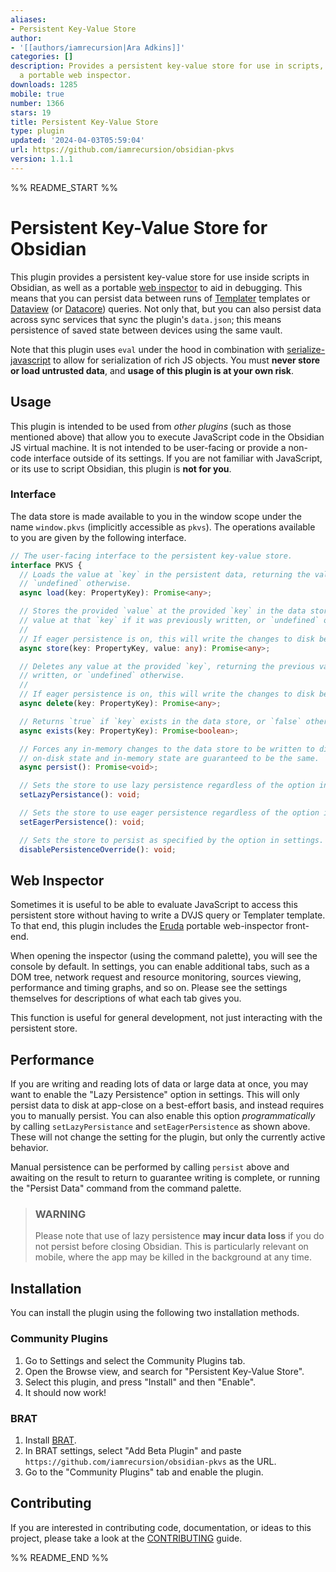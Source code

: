 ```yaml
---
aliases:
- Persistent Key-Value Store
author:
- '[[authors/iamrecursion|Ara Adkins]]'
categories: []
description: Provides a persistent key-value store for use in scripts, along with
  a portable web inspector.
downloads: 1285
mobile: true
number: 1366
stars: 19
title: Persistent Key-Value Store
type: plugin
updated: '2024-04-03T05:59:04'
url: https://github.com/iamrecursion/obsidian-pkvs
version: 1.1.1
---
```


%% README_START %%

# Persistent Key-Value Store for Obsidian

This plugin provides a persistent key-value store for use inside scripts in Obsidian, as well as a
portable [web inspector](#web-inspector) to aid in debugging. This means that you can persist data
between runs of [Templater](https://github.com/SilentVoid13/Templater) templates or
[Dataview](https://github.com/blacksmithgu/obsidian-dataview) (or
[Datacore](https://github.com/blacksmithgu/datacore)) queries. Not only that, but you can also
persist data across sync services that sync the plugin's `data.json`; this means persistence of
saved state between devices using the same vault.

Note that this plugin uses `eval` under the hood in combination with
[serialize-javascript](https://github.com/yahoo/serialize-javascript) to allow for serialization of
rich JS objects. You must **never store or load untrusted data**, and **usage of this plugin is at
your own risk**.

## Usage

This plugin is intended to be used from _other plugins_ (such as those mentioned above) that allow
you to execute JavaScript code in the Obsidian JS virtual machine. It is not intended to be
user-facing or provide a non-code interface outside of its settings. If you are not familiar with
JavaScript, or its use to script Obsidian, this plugin is **not for you**.

### Interface

The data store is made available to you in the window scope under the name `window.pkvs` (implicitly
accessible as `pkvs`). The operations available to you are given by the following interface.

```ts
// The user-facing interface to the persistent key-value store.
interface PKVS {
  // Loads the value at `key` in the persistent data, returning the value if it exists or
  // `undefined` otherwise.
  async load(key: PropertyKey): Promise<any>;

  // Stores the provided `value` at the provided `key` in the data store, returning the previous
  // value at that `key` if it was previously written, or `undefined` otherwise.
  //
  // If eager persistence is on, this will write the changes to disk before returning.
  async store(key: PropertyKey, value: any): Promise<any>;

  // Deletes any value at the provided `key`, returning the previous value if `key` was previously
  // written, or `undefined` otherwise.
  //
  // If eager persistence is on, this will write the changes to disk before returning.
  async delete(key: PropertyKey): Promise<any>;

  // Returns `true` if `key` exists in the data store, or `false` otherwise.
  async exists(key: PropertyKey): Promise<boolean>;

  // Forces any in-memory changes to the data store to be written to disk. Once it has returned, the
  // on-disk state and in-memory state are guaranteed to be the same.
  async persist(): Promise<void>;

  // Sets the store to use lazy persistence regardless of the option in settings.
  setLazyPersistance(): void;

  // Sets the store to use eager persistence regardless of the option in settings.
  setEagerPersistence(): void;

  // Sets the store to persist as specified by the option in settings.
  disablePersistenceOverride(): void;
```

## Web Inspector

Sometimes it is useful to be able to evaluate JavaScript to access this persistent store without
having to write a DVJS query or Templater template. To that end, this plugin includes the
[Eruda](https://github.com/liriliri/eruda) portable web-inspector front-end.

When opening the inspector (using the command palette), you will see the console by default. In
settings, you can enable additional tabs, such as a DOM tree, network request and resource
monitoring, sources viewing, performance and timing graphs, and so on. Please see the settings
themselves for descriptions of what each tab gives you.

This function is useful for general development, not just interacting with the persistent store.

## Performance

If you are writing and reading lots of data or large data at once, you may want to enable the "Lazy
Persistence" option in settings. This will only persist data to disk at app-close on a best-effort
basis, and instead requires you to manually persist. You can also enable this option
_programmatically_ by calling `setLazyPersistance` and `setEagerPersistence` as shown above. These
will not change the setting for the plugin, but only the currently active behavior.

Manual persistence can be performed by calling `persist` above and awaiting on the result to return
to guarantee writing is complete, or running the "Persist Data" command from the command palette.

> ### WARNING
>
> Please note that use of lazy persistence **may incur data loss** if you do not persist before
> closing Obsidian. This is particularly relevant on mobile, where the app may be killed in the
> background at any time.

## Installation

You can install the plugin using the following two installation methods.

### Community Plugins

1. Go to Settings and select the Community Plugins tab.
2. Open the Browse view, and search for "Persistent Key-Value Store".
3. Select this plugin, and press "Install" and then "Enable".
4. It should now work!

### BRAT

1. Install [BRAT](https://github.com/TfTHacker/obsidian42-brat).
2. In BRAT settings, select "Add Beta Plugin" and paste
   `https://github.com/iamrecursion/obsidian-pkvs` as the URL.
3. Go to the "Community Plugins" tab and enable the plugin.

## Contributing

If you are interested in contributing code, documentation, or ideas to this project, please take a
look at the [CONTRIBUTING](./CONTRIBUTING.md) guide.


%% README_END %%